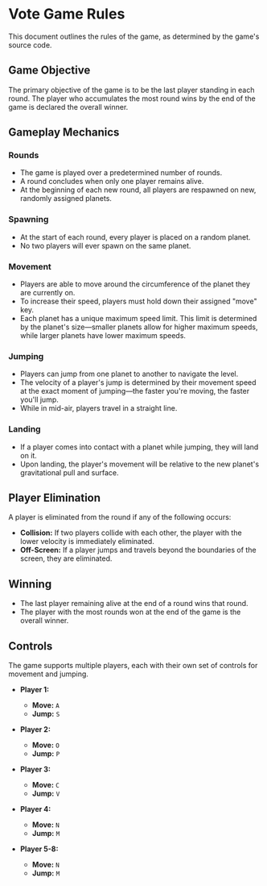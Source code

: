 # Vote Game Rules

This document outlines the rules of the game, as determined by the game's source code.

## Game Objective

The primary objective of the game is to be the last player standing in each round. The player who accumulates the most round wins by the end of the game is declared the overall winner.

## Gameplay Mechanics

### Rounds

- The game is played over a predetermined number of rounds.
- A round concludes when only one player remains alive.
- At the beginning of each new round, all players are respawned on new, randomly assigned planets.

### Spawning

- At the start of each round, every player is placed on a random planet.
- No two players will ever spawn on the same planet.

### Movement

- Players are able to move around the circumference of the planet they are currently on.
- To increase their speed, players must hold down their assigned "move" key.
- Each planet has a unique maximum speed limit. This limit is determined by the planet's size—smaller planets allow for higher maximum speeds, while larger planets have lower maximum speeds.

### Jumping

- Players can jump from one planet to another to navigate the level.
- The velocity of a player's jump is determined by their movement speed at the exact moment of jumping—the faster you're moving, the faster you'll jump.
- While in mid-air, players travel in a straight line.

### Landing

- If a player comes into contact with a planet while jumping, they will land on it.
- Upon landing, the player's movement will be relative to the new planet's gravitational pull and surface.

## Player Elimination

A player is eliminated from the round if any of the following occurs:

- **Collision:** If two players collide with each other, the player with the lower velocity is immediately eliminated.
- **Off-Screen:** If a player jumps and travels beyond the boundaries of the screen, they are eliminated.

## Winning

- The last player remaining alive at the end of a round wins that round.
- The player with the most rounds won at the end of the game is the overall winner.

## Controls

The game supports multiple players, each with their own set of controls for movement and jumping.

- **Player 1:**
  - **Move:** `A`
  - **Jump:** `S`

- **Player 2:**
  - **Move:** `O`
  - **Jump:** `P`

- **Player 3:**
  - **Move:** `C`
  - **Jump:** `V`

- **Player 4:**
  - **Move:** `N`
  - **Jump:** `M`

- **Player 5-8:**
  - **Move:** `N`
  - **Jump:** `M`
